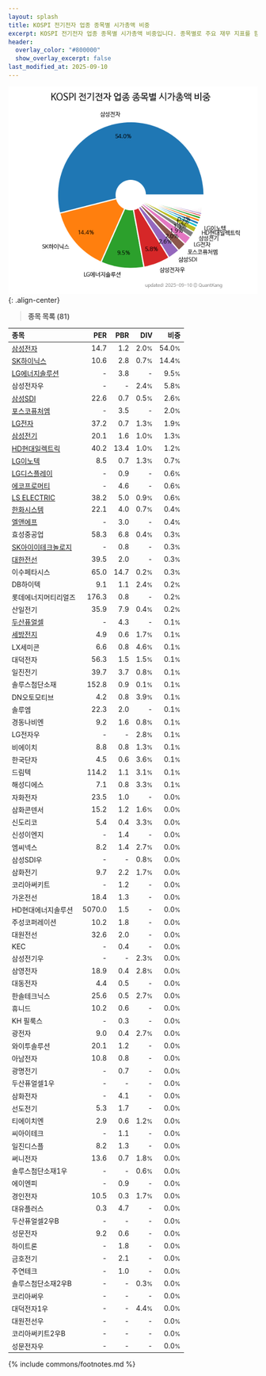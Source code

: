 ```yaml
---
layout: splash
title: KOSPI 전기전자 업종 종목별 시가총액 비중
excerpt: KOSPI 전기전자 업종 종목별 시가총액 비중입니다. 종목별로 주요 재무 지표를 함께 표시합니다.
header:
  overlay_color: "#800000"
  show_overlay_excerpt: false
last_modified_at: 2025-09-10
---
```



![KOSPI 전기전자 업종 종목별 시가총액 비중](/stats/sector/images/kospi_업종_전기전자_종목.png){: .align-center}


> **종목 목록 (81)**<a id="list"></a>

| **종목** | **PER** | **PBR** | **DIV** | **비중** |
| :------- | ------: | ------: | ------: | -------: |
| [삼성전자](/005930/) | 14.7 | 1.2 | 2.0<small>%</small> | 54.0<small>%</small> |
| [SK하이닉스](/000660/) | 10.6 | 2.8 | 0.7<small>%</small> | 14.4<small>%</small> |
| [LG에너지솔루션](/373220/) | - | 3.8 | - | 9.5<small>%</small> |
| 삼성전자우 | - | - | 2.4<small>%</small> | 5.8<small>%</small> |
| [삼성SDI](/006400/) | 22.6 | 0.7 | 0.5<small>%</small> | 2.6<small>%</small> |
| [포스코퓨처엠](/003670/) | - | 3.5 | - | 2.0<small>%</small> |
| [LG전자](/066570/) | 37.2 | 0.7 | 1.3<small>%</small> | 1.9<small>%</small> |
| [삼성전기](/009150/) | 20.1 | 1.6 | 1.0<small>%</small> | 1.3<small>%</small> |
| [HD현대일렉트릭](/267260/) | 40.2 | 13.4 | 1.0<small>%</small> | 1.2<small>%</small> |
| [LG이노텍](/011070/) | 8.5 | 0.7 | 1.3<small>%</small> | 0.7<small>%</small> |
| [LG디스플레이](/034220/) | - | 0.9 | - | 0.6<small>%</small> |
| [에코프로머티](/450080/) | - | 4.6 | - | 0.6<small>%</small> |
| [LS ELECTRIC](/010120/) | 38.2 | 5.0 | 0.9<small>%</small> | 0.6<small>%</small> |
| [한화시스템](/272210/) | 22.1 | 4.0 | 0.7<small>%</small> | 0.4<small>%</small> |
| [엘앤에프](/066970/) | - | 3.0 | - | 0.4<small>%</small> |
| 효성중공업 | 58.3 | 6.8 | 0.4<small>%</small> | 0.3<small>%</small> |
| [SK아이이테크놀로지](/361610/) | - | 0.8 | - | 0.3<small>%</small> |
| [대한전선](/001440/) | 39.5 | 2.0 | - | 0.3<small>%</small> |
| 이수페타시스 | 65.0 | 14.7 | 0.2<small>%</small> | 0.3<small>%</small> |
| DB하이텍 | 9.1 | 1.1 | 2.4<small>%</small> | 0.2<small>%</small> |
| 롯데에너지머티리얼즈 | 176.3 | 0.8 | - | 0.2<small>%</small> |
| 산일전기 | 35.9 | 7.9 | 0.4<small>%</small> | 0.2<small>%</small> |
| [두산퓨얼셀](/336260/) | - | 4.3 | - | 0.1<small>%</small> |
| [세방전지](/004490/) | 4.9 | 0.6 | 1.7<small>%</small> | 0.1<small>%</small> |
| LX세미콘 | 6.6 | 0.8 | 4.6<small>%</small> | 0.1<small>%</small> |
| 대덕전자 | 56.3 | 1.5 | 1.5<small>%</small> | 0.1<small>%</small> |
| 일진전기 | 39.7 | 3.7 | 0.8<small>%</small> | 0.1<small>%</small> |
| 솔루스첨단소재 | 152.8 | 0.9 | 0.1<small>%</small> | 0.1<small>%</small> |
| DN오토모티브 | 4.2 | 0.8 | 3.9<small>%</small> | 0.1<small>%</small> |
| 솔루엠 | 22.3 | 2.0 | - | 0.1<small>%</small> |
| 경동나비엔 | 9.2 | 1.6 | 0.8<small>%</small> | 0.1<small>%</small> |
| LG전자우 | - | - | 2.8<small>%</small> | 0.1<small>%</small> |
| 비에이치 | 8.8 | 0.8 | 1.3<small>%</small> | 0.1<small>%</small> |
| 한국단자 | 4.5 | 0.6 | 3.6<small>%</small> | 0.1<small>%</small> |
| 드림텍 | 114.2 | 1.1 | 3.1<small>%</small> | 0.1<small>%</small> |
| 해성디에스 | 7.1 | 0.8 | 3.3<small>%</small> | 0.1<small>%</small> |
| 자화전자 | 23.5 | 1.0 | - | 0.0<small>%</small> |
| 삼화콘덴서 | 15.2 | 1.2 | 1.6<small>%</small> | 0.0<small>%</small> |
| 신도리코 | 5.4 | 0.4 | 3.3<small>%</small> | 0.0<small>%</small> |
| 신성이엔지 | - | 1.4 | - | 0.0<small>%</small> |
| 엠씨넥스 | 8.2 | 1.4 | 2.7<small>%</small> | 0.0<small>%</small> |
| 삼성SDI우 | - | - | 0.8<small>%</small> | 0.0<small>%</small> |
| 삼화전기 | 9.7 | 2.2 | 1.7<small>%</small> | 0.0<small>%</small> |
| 코리아써키트 | - | 1.2 | - | 0.0<small>%</small> |
| 가온전선 | 18.4 | 1.3 | - | 0.0<small>%</small> |
| HD현대에너지솔루션 | 5070.0 | 1.5 | - | 0.0<small>%</small> |
| 주성코퍼레이션 | 10.2 | 1.8 | - | 0.0<small>%</small> |
| 대원전선 | 32.6 | 2.0 | - | 0.0<small>%</small> |
| KEC | - | 0.4 | - | 0.0<small>%</small> |
| 삼성전기우 | - | - | 2.3<small>%</small> | 0.0<small>%</small> |
| 삼영전자 | 18.9 | 0.4 | 2.8<small>%</small> | 0.0<small>%</small> |
| 대동전자 | 4.4 | 0.5 | - | 0.0<small>%</small> |
| 한솔테크닉스 | 25.6 | 0.5 | 2.7<small>%</small> | 0.0<small>%</small> |
| 휴니드 | 10.2 | 0.6 | - | 0.0<small>%</small> |
| KH 필룩스 | - | 0.3 | - | 0.0<small>%</small> |
| 광전자 | 9.0 | 0.4 | 2.7<small>%</small> | 0.0<small>%</small> |
| 와이투솔루션 | 20.1 | 1.2 | - | 0.0<small>%</small> |
| 아남전자 | 10.8 | 0.8 | - | 0.0<small>%</small> |
| 광명전기 | - | 0.7 | - | 0.0<small>%</small> |
| 두산퓨얼셀1우 | - | - | - | 0.0<small>%</small> |
| 삼화전자 | - | 4.1 | - | 0.0<small>%</small> |
| 선도전기 | 5.3 | 1.7 | - | 0.0<small>%</small> |
| 티에이치엔 | 2.9 | 0.6 | 1.2<small>%</small> | 0.0<small>%</small> |
| 씨아이테크 | - | 1.1 | - | 0.0<small>%</small> |
| 일진디스플 | 8.2 | 1.3 | - | 0.0<small>%</small> |
| 써니전자 | 13.6 | 0.7 | 1.8<small>%</small> | 0.0<small>%</small> |
| 솔루스첨단소재1우 | - | - | 0.6<small>%</small> | 0.0<small>%</small> |
| 에이엔피 | - | 0.9 | - | 0.0<small>%</small> |
| 경인전자 | 10.5 | 0.3 | 1.7<small>%</small> | 0.0<small>%</small> |
| 대유플러스 | 0.3 | 4.7 | - | 0.0<small>%</small> |
| 두산퓨얼셀2우B | - | - | - | 0.0<small>%</small> |
| 성문전자 | 9.2 | 0.6 | - | 0.0<small>%</small> |
| 하이트론 | - | 1.8 | - | 0.0<small>%</small> |
| 금호전기 | - | 2.1 | - | 0.0<small>%</small> |
| 주연테크 | - | 1.0 | - | 0.0<small>%</small> |
| 솔루스첨단소재2우B | - | - | 0.3<small>%</small> | 0.0<small>%</small> |
| 코리아써우 | - | - | - | 0.0<small>%</small> |
| 대덕전자1우 | - | - | 4.4<small>%</small> | 0.0<small>%</small> |
| 대원전선우 | - | - | - | 0.0<small>%</small> |
| 코리아써키트2우B | - | - | - | 0.0<small>%</small> |
| 성문전자우 | - | - | - | 0.0<small>%</small> |

{% include commons/footnotes.md %}